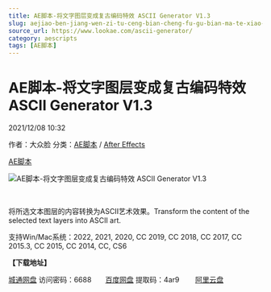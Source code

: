 ```yaml
---
title: AE脚本-将文字图层变成复古编码特效 ASCII Generator V1.3
slug: aejiao-ben-jiang-wen-zi-tu-ceng-bian-cheng-fu-gu-bian-ma-te-xiao-ascii-generator-v1-3
source_url: https://www.lookae.com/ascii-generator/
category: aescripts
tags: [AE脚本]
---
```

# AE脚本-将文字图层变成复古编码特效 ASCII Generator V1.3

2021/12/08 10:32

作者：大众脸
分类：[AE脚本](https://www.lookae.com/after-effects/aescripts/) / [After Effects](https://www.lookae.com/after-effects/)

[AE脚本](https://www.lookae.com/tag/ae%e8%84%9a%e6%9c%ac/)

![AE脚本-将文字图层变成复古编码特效 ASCII Generator V1.3](https://www.lookae.com/wp-content/uploads/2021/12/ASCII-Generator.jpg "AE脚本-将文字图层变成复古编码特效 ASCII Generator V1.3-LookAE.com")

[﻿﻿﻿](https://cloud.video.taobao.com//play/u/705956171/p/1/e/6/t/1/339944097323.mp4)

将所选文本图层的内容转换为ASCII艺术效果。Transform the content of the selected text layers into ASCII art.

支持Win/Mac系统：2022, 2021, 2020, CC 2019, CC 2018, CC 2017, CC 2015.3, CC 2015, CC 2014, CC, CS6

**【下载地址】**

[城通网盘](https://url62.ctfile.com/f/680462-527539484-7f5548) 访问密码：6688       [百度网盘](https://pan.baidu.com/s/1b_yzR8QmPKbdmj1mCBAD-w) 提取码：4ar9        [阿里云盘](https://www.aliyundrive.com/s/4zSQLkqoKyL)
